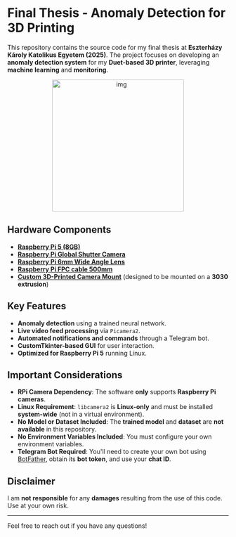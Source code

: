 # Final Thesis - Anomaly Detection for 3D Printing

This repository contains the source code for my final thesis at **Eszterházy Károly Katolikus Egyetem (2025)**. The project focuses on developing an **anomaly detection system** for my **Duet-based 3D printer**, leveraging **machine learning** and **monitoring**.

<div align="center">
<img src="https://github.com/user-attachments/assets/42e5826d-8ae0-4de8-a759-f081b67c1a79" alt="img" width="300"/>
</div>


## Hardware Components
- **[Raspberry Pi 5 (8GB)](https://www.raspberrypi.com/products/raspberry-pi-5/)**
- **[Raspberry Pi Global Shutter Camera](https://www.raspberrypi.com/products/raspberry-pi-global-shutter-camera/)**
- **[Raspberry Pi 6mm Wide Angle Lens](https://www.farnell.com/datasheets/2938678.pdf)**
- **[Raspberry Pi FPC cable 500mm](https://de.farnell.com/en-DE/raspberry-pi/sc1133/fpc-display-cable-500mm-board/dp/4263056?srsltid=AfmBOopYKgs9dnkdSJHzSfG0Sp96POj_ydQVLsTb0c8EOCIxDOjlirTP)**
- **[Custom 3D-Printed Camera Mount](https://www.printables.com/model/994047-rpi-gshq-camera-mount-on-3030-extrusion)** (designed to be mounted on a **3030 extrusion**)

## Key Features
- **Anomaly detection** using a trained neural network.
- **Live video feed processing** via `Picamera2`.
- **Automated notifications and commands** through a Telegram bot.
- **CustomTkinter-based GUI** for user interaction.
- **Optimized for Raspberry Pi 5** running Linux.

## Important Considerations
- **RPi Camera Dependency**: The software **only** supports **Raspberry Pi cameras**.
- **Linux Requirement**: `libcamera2` is **Linux-only** and must be installed **system-wide** (not in a virtual environment).
- **No Model or Dataset Included**: The **trained model** and **dataset** are **not available** in this repository.
- **No Environment Variables Included**: You must configure your own environment variables.
- **Telegram Bot Required**: You'll need to create your own bot using [BotFather](https://core.telegram.org/bots#botfather), obtain its **bot token**, and use your **chat ID**.

## Disclaimer
I am **not responsible** for any **damages** resulting from the use of this code. Use at your own risk.

---
Feel free to reach out if you have any questions! 
